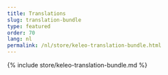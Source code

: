 ```yaml
---
title: Translations
slug: translation-bundle
type: featured
order: 70
lang: nl
permalink: /nl/store/keleo-translation-bundle.html
---
```


{% include store/keleo-translation-bundle.md %}
